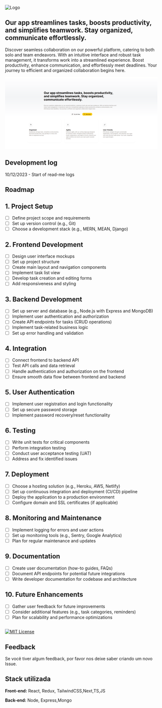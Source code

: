 ![Logo](https://assets-global.website-files.com/61ed56ae9da9fd7e0ef0a967/65609b0534c00b1088adf53d_Basel-white.svg)


## Our app streamlines tasks, boosts productivity, and simplifies teamwork. Stay organized, communicate effortlessly.

Discover seamless collaboration on our powerful platform, catering to both solo and team endeavors. With an intuitive interface and robust task management, it transforms work into a streamlined experience. Boost productivity, enhance communication, and effortlessly meet deadlines. Your journey to efficient and organized collaboration begins here.


![App Screenshot](https://raw.githubusercontent.com/de-Padua/Basel/main/public/aasdasdas.PNG)


## Development log

10/12/2023 -  Start of read-me logs 


## Roadmap

## 1. **Project Setup**
   - [ ] Define project scope and requirements
   - [ ] Set up version control (e.g., Git)
   - [ ] Choose a development stack (e.g., MERN, MEAN, Django)

## 2. **Frontend Development**
   - [ ] Design user interface mockups
   - [ ] Set up project structure
   - [ ] Create main layout and navigation components
   - [ ] Implement task list view
   - [ ] Develop task creation and editing forms
   - [ ] Add responsiveness and styling

## 3. **Backend Development**
   - [ ] Set up server and database (e.g., Node.js with Express and MongoDB)
   - [ ] Implement user authentication and authorization
   - [ ] Create API endpoints for tasks (CRUD operations)
   - [ ] Implement task-related business logic
   - [ ] Set up error handling and validation

## 4. **Integration**
   - [ ] Connect frontend to backend API
   - [ ] Test API calls and data retrieval
   - [ ] Handle authentication and authorization on the frontend
   - [ ] Ensure smooth data flow between frontend and backend

## 5. **User Authentication**
   - [ ] Implement user registration and login functionality
   - [ ] Set up secure password storage
   - [ ] Implement password recovery/reset functionality

## 6. **Testing**
   - [ ] Write unit tests for critical components
   - [ ] Perform integration testing
   - [ ] Conduct user acceptance testing (UAT)
   - [ ] Address and fix identified issues

## 7. **Deployment**
   - [ ] Choose a hosting solution (e.g., Heroku, AWS, Netlify)
   - [ ] Set up continuous integration and deployment (CI/CD) pipeline
   - [ ] Deploy the application to a production environment
   - [ ] Configure domain and SSL certificates (if applicable)

## 8. **Monitoring and Maintenance**
   - [ ] Implement logging for errors and user actions
   - [ ] Set up monitoring tools (e.g., Sentry, Google Analytics)
   - [ ] Plan for regular maintenance and updates

## 9. **Documentation**
   - [ ] Create user documentation (how-to guides, FAQs)
   - [ ] Document API endpoints for potential future integrations
   - [ ] Write developer documentation for codebase and architecture

## 10. **Future Enhancements**
   - [ ] Gather user feedback for future improvements
   - [ ] Consider additional features (e.g., task categories, reminders)
   - [ ] Plan for scalability and performance optimizations
## 

[![MIT License](https://img.shields.io/badge/License-MIT-green.svg)](https://choosealicense.com/licenses/mit/)




## Feedback

Se você tiver algum feedback, por favor nos deixe saber criando um novo Issue.


## Stack utilizada

**Front-end:** React, Redux, TailwindCSS,Next,TS,JS

**Back-end:** Node, Express,Mongo

